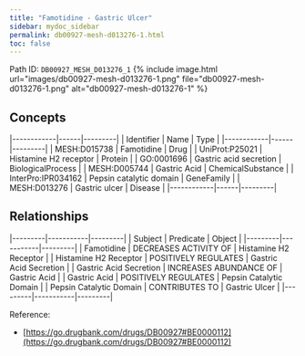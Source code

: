 ```yaml
---
title: "Famotidine - Gastric Ulcer"
sidebar: mydoc_sidebar
permalink: db00927-mesh-d013276-1.html
toc: false 
---
```



Path ID: `DB00927_MESH_D013276_1`
{% include image.html url="images/db00927-mesh-d013276-1.png" file="db00927-mesh-d013276-1.png" alt="db00927-mesh-d013276-1" %}

## Concepts

|------------|------|---------|
| Identifier | Name | Type    |
|------------|------|---------|
| MESH:D015738 | Famotidine | Drug |
| UniProt:P25021 | Histamine H2 receptor | Protein |
| GO:0001696 | Gastric acid secretion | BiologicalProcess |
| MESH:D005744 | Gastric Acid | ChemicalSubstance |
| InterPro:IPR034162 | Pepsin catalytic domain | GeneFamily |
| MESH:D013276 | Gastric ulcer | Disease |
|------------|------|---------|

## Relationships

|---------|-----------|---------|
| Subject | Predicate | Object  |
|---------|-----------|---------|
| Famotidine | DECREASES ACTIVITY OF | Histamine H2 Receptor |
| Histamine H2 Receptor | POSITIVELY REGULATES | Gastric Acid Secretion |
| Gastric Acid Secretion | INCREASES ABUNDANCE OF | Gastric Acid |
| Gastric Acid | POSITIVELY REGULATES | Pepsin Catalytic Domain |
| Pepsin Catalytic Domain | CONTRIBUTES TO | Gastric Ulcer |
|---------|-----------|---------|

Reference: 
  - [https://go.drugbank.com/drugs/DB00927#BE0000112](https://go.drugbank.com/drugs/DB00927#BE0000112)

